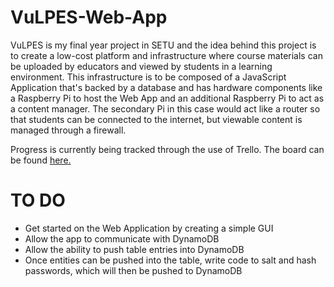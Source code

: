 # VuLPES-Web-App
VuLPES is my final year project in SETU and the idea behind this project is to create a low-cost platform and infrastructure where course materials can be uploaded by educators and viewed by students in a learning environment. This infrastructure is to be composed of a JavaScript Application that's backed by a database and has hardware components like a Raspberry Pi to host the Web App and an additional Raspberry Pi to act as a content manager. The secondary Pi in this case would act like a router so that students can be connected to the internet, but viewable content is managed through a firewall.

Progress is currently being tracked through the use of Trello. The board can be found [here.]([url](https://trello.com/b/Qr1hJJA0/vulpes)https://trello.com/b/Qr1hJJA0/vulpes)

# TO DO
- Get started on the Web Application by creating a simple GUI
- Allow the app to communicate with DynamoDB
- Allow the ability to push table entries into DynamoDB
- Once entities can be pushed into the table, write code to salt and hash passwords, which will then be pushed to DynamoDB
